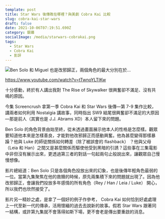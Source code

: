 ```yaml
---
template: post
title: Star Wars 後傳敗在哪裡？與美劇 Cobra Kai 比較
slug: cobra-kai-star-wars
draft: false
date: 2021-10-06T07:19:51.690Z
category: 銀幕
socialImage: /media/starwars-cobrakai.png
tags:
  - Star Wars
  - Cobra Kai
  - 影評
---
```


![Ben Solo 和 Miguel 也是改邪歸正，兩個角色的最大分別在於…](/media/starwars-cobrakai.png)

https://www.youtube.com/watch?v=tTwnoYLTIKw

十分感動，終於有人講出我對 The Rise of Skywalker 很興奮卻不滿足、沒有共鳴的原因。

今集 Screencrush 拿第一季 Cobra Kai 和 Star Wars 後傳—第 7-9 集作比較，講兩者如何利用 Nostalgia 講故事，同時指出 SW9 結尾很興奮卻不滿足的大原因—那是前人（其實也是 J.J. Abrams XD）本人留下來的問題。

Ben Solo 的角色背景由始至終，從未透過畫面展示他本人的性格是怎麼樣。觀眾要知道他本來是怎樣善良，才能對他改邪歸正而感動興奮。他為甚麼變得那樣暴躁？他與 Luke 的師徒關係如何轉差（除了被誤會的 flashback） ？他與父母（Leia 和 Han）之間又是甚麼關係而驅使他受到黑暗的引誘？這些事在三集電影中非但沒有展示出來，更透過第三者的對話一句起兩句止般說出來，讓觀眾自己慢慢想像。

影片總結道：Ben Solo 只是各個角色投放出來的幻象，也是後傳年輕角色最弱的一位。當第九集聚焦在他的救贖的時候，原先兩集積下來的問題就出現了。因為他改邪歸正，會讓我們投放多年感情的所有角色（Rey / Han / Leia / Luke） 開心，所以我們也欣然接受了。

影片另一精妙之處，是拿了一個好的例子作參考， Cobra Kai 如何恰到好處處理上一代至新一代的傳承，活用懷緬的過去去說新的故事。假若 Star Wars 跟著同一結構，或許第九集就不會落得如斯下場，更不會老是傳出要重啟的消息。
